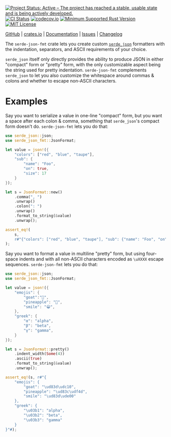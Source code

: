 [![Project Status: Active – The project has reached a stable, usable state and is being actively developed.](https://www.repostatus.org/badges/latest/active.svg)](https://www.repostatus.org/#active)
[![CI Status](https://github.com/jwodder/serde-json-fmt/actions/workflows/test.yml/badge.svg)](https://github.com/jwodder/serde-json-fmt/actions/workflows/test.yml)
[![codecov.io](https://codecov.io/gh/jwodder/serde-json-fmt/branch/master/graph/badge.svg)](https://codecov.io/gh/jwodder/serde-json-fmt)
[![Minimum Supported Rust Version](https://img.shields.io/badge/MSRV-1.67-orange)](https://www.rust-lang.org)
[![MIT License](https://img.shields.io/github/license/jwodder/serde-json-fmt.svg)](https://opensource.org/licenses/MIT)

[GitHub](https://github.com/jwodder/serde-json-fmt) | [crates.io](https://crates.io/crates/serde-json-fmt) | [Documentation](https://docs.rs/serde-json-fmt) | [Issues](https://github.com/jwodder/serde-json-fmt/issues) | [Changelog](https://github.com/jwodder/serde-json-fmt/blob/master/CHANGELOG.md)

The `serde-json-fmt` crate lets you create custom
[`serde_json`](https://crates.io/crates/serde_json) formatters with the
indentation, separators, and ASCII requirements of your choice.

`serde_json` itself only directly provides the ability to produce JSON in
either "compact" form or "pretty" form, with the only customizable aspect being
the string used for pretty indentation.  `serde-json-fmt` complements
`serde_json` to let you also customize the whitespace around commas & colons
and whether to escape non-ASCII characters.

Examples
========

Say you want to serialize a value in one-line "compact" form, but you want a
space after each colon & comma, something that `serde_json`'s compact form
doesn't do.  `serde-json-fmt` lets you do that:

```rust
use serde_json::json;
use serde_json_fmt::JsonFormat;

let value = json!({
    "colors": ["red", "blue", "taupe"],
    "sub": {
        "name": "Foo",
        "on": true,
        "size": 17
    }
});

let s = JsonFormat::new()
    .comma(", ")
    .unwrap()
    .colon(": ")
    .unwrap()
    .format_to_string(&value)
    .unwrap();

assert_eq!(
    s,
    r#"{"colors": ["red", "blue", "taupe"], "sub": {"name": "Foo", "on": true, "size": 17}}"#
);
```

Say you want to format a value in multiline "pretty" form, but using four-space
indents and with all non-ASCII characters encoded as `\uXXXX` escape sequences.
`serde-json-fmt` lets you do that:

```rust
use serde_json::json;
use serde_json_fmt::JsonFormat;

let value = json!({
    "emojis": {
        "goat":"🐐",
        "pineapple": "🍍",
        "smile": "😀",
    },
    "greek": {
        "α": "alpha",
        "β": "beta",
        "γ": "gamma",
    }
});

let s = JsonFormat::pretty()
    .indent_width(Some(4))
    .ascii(true)
    .format_to_string(&value)
    .unwrap();

assert_eq!(s, r#"{
    "emojis": {
        "goat": "\ud83d\udc10",
        "pineapple": "\ud83c\udf4d",
        "smile": "\ud83d\ude00"
    },
    "greek": {
        "\u03b1": "alpha",
        "\u03b2": "beta",
        "\u03b3": "gamma"
    }
}"#);
```
